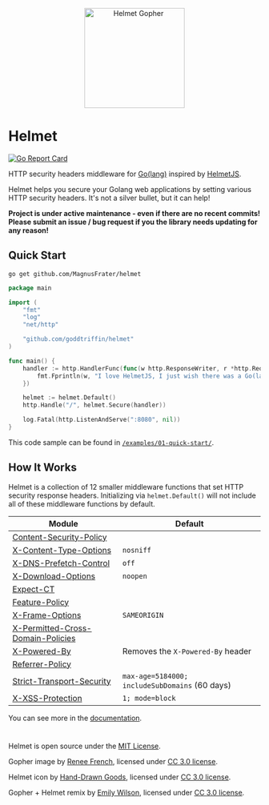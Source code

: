 <p align="center">
  <img src="docs/social-media-preview-cropped.png" alt="Helmet Gopher" height="200px"/>
</p>

# Helmet

[![Go Report Card](https://goreportcard.com/badge/MagnusFrater/helmet)](https://goreportcard.com/report/MagnusFrater/helmet)

HTTP security headers middleware for [Go(lang)](https://golang.org/) inspired by [HelmetJS](https://helmetjs.github.io/).

Helmet helps you secure your Golang web applications by setting various HTTP security headers. It's not a silver bullet, but it can help!

**Project is under active maintenance - even if there are no recent commits! Please submit an issue / bug request if you the library needs updating for any reason!**

## Quick Start

`go get github.com/MagnusFrater/helmet`

```go
package main

import (
	"fmt"
	"log"
	"net/http"

	"github.com/goddtriffin/helmet"
)

func main() {
	handler := http.HandlerFunc(func(w http.ResponseWriter, r *http.Request) {
		fmt.Fprintln(w, "I love HelmetJS, I just wish there was a Go(lang) equivalent...")
	})

	helmet := helmet.Default()
	http.Handle("/", helmet.Secure(handler))

	log.Fatal(http.ListenAndServe(":8080", nil))
}
```

This code sample can be found in [`/examples/01-quick-start/`](https://github.com/MagnusFrater/helmet/blob/master/examples/01-quick-start/main.go).

## How It Works

Helmet is a collection of 12 smaller middleware functions that set HTTP security response headers. Initializing via `helmet.Default()` will not include all of these middleware functions by default.

| Module                                                                                                           | Default                                        |
| ---------------------------------------------------------------------------------------------------------------- | ---------------------------------------------- |
| [Content-Security-Policy](https://developer.mozilla.org/en-US/docs/Web/HTTP/CSP)                                 |                                                |
| [X-Content-Type-Options](https://developer.mozilla.org/en-US/docs/Web/HTTP/Headers/X-Content-Type-Options)       | `nosniff`                                      |
| [X-DNS-Prefetch-Control](https://developer.mozilla.org/en-US/docs/Web/HTTP/Headers/X-DNS-Prefetch-Control)       | `off`                                          |
| [X-Download-Options](https://helmetjs.github.io/docs/ienoopen/)                                                  | `noopen`                                       |
| [Expect-CT](https://developer.mozilla.org/en-US/docs/Web/HTTP/Headers/Expect-CT)                                 |                                                |
| [Feature-Policy](https://developer.mozilla.org/en-US/docs/Web/HTTP/Headers/Feature-Policy)                       |                                                |
| [X-Frame-Options](https://developer.mozilla.org/en-US/docs/Web/HTTP/Headers/X-Frame-Options)                     | `SAMEORIGIN`                                   |
| [X-Permitted-Cross-Domain-Policies](https://helmetjs.github.io/docs/crossdomain/)                                |                                                |
| [X-Powered-By](https://helmetjs.github.io/docs/hide-powered-by/)                                                 | Removes the `X-Powered-By` header              |
| [Referrer-Policy](https://developer.mozilla.org/en-US/docs/Web/HTTP/Headers/Referrer-Policy)                     |                                                |
| [Strict-Transport-Security](https://developer.mozilla.org/en-US/docs/Web/HTTP/Headers/Strict-Transport-Security) | `max-age=5184000; includeSubDomains` (60 days) |
| [X-XSS-Protection](https://developer.mozilla.org/en-US/docs/Web/HTTP/Headers/X-XSS-Protection)                   | `1; mode=block`                                |

You can see more in the [documentation](https://pkg.go.dev/github.com/MagnusFrater/helmet).

#

Helmet is open source under the [MIT License](https://github.com/MagnusFrater/helmet/blob/master/LICENSE).

Gopher image by [Renee French](https://reneefrench.blogspot.com/), licensed under [CC 3.0 license](https://creativecommons.org/licenses/by/3.0/).

Helmet icon by [Hand-Drawn Goods](https://www.iconfinder.com/handdrawngoods), licensed under [CC 3.0 license](https://creativecommons.org/licenses/by/3.0/).

Gopher + Helmet remix by [Emily Wilson](https://emilywilsondesign.myportfolio.com/), licensed under [CC 3.0 license](https://creativecommons.org/licenses/by/3.0/).

